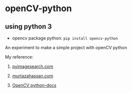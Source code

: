 # openCV-python

## using python 3
- opencv package python: ```pip install opencv-python```

An experiment to make a simple project with openCV python

My reference:

1. [pyimagesearch.com](https://www.pyimagesearch.com/)

1. [murtazahassan.com](https://www.murtazahassan.com/)

1. [OpenCV python-docs](https://opencv-python-tutroals.readthedocs.io/en/latest/py_tutorials/py_tutorials.html)
